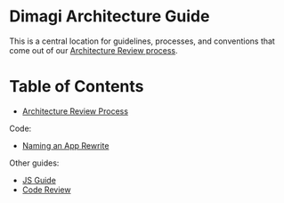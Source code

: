 # Dimagi Architecture Guide

This is a central location for guidelines, processes, and conventions that come out of our [Architecture Review process](./review_process.md).

# Table of Contents

- [Architecture Review Process](./review_process.md)

Code:
- [Naming an App Rewrite](./naming_app_rewrites.md)

Other guides:
- [JS Guide](https://github.com/dimagi/js-guide)
- [Code Review](https://github.com/dimagi/code-review)
